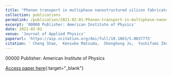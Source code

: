 ```yaml
---
title: "Phonon transport in multiphase nanostructured silicon fabricated by high-pressure torsion"
collection: publications
permalink: /publication/2021-02-01-Phonon-transport-in-multiphase-nanostructured-silicon-fabricated-by-high-pressure-torsion
excerpt: '00000 Publisher: American Institute of Physics'
date: 2021-02-01
venue: 'Journal of Applied Physics'
paperurl: 'https://aip.scitation.org/doi/full/10.1063/5.0037775'
citation: ' Cheng Shao,  Kensuke Matsuda,  Shenghong Ju,  Yoshifumi Ikoma,  Masamichi Kohno,  Junichiro Shiomi, &quot;Phonon transport in multiphase nanostructured silicon fabricated by high-pressure torsion.&quot; Journal of Applied Physics, 2021.'
---
```

00000 Publisher: American Institute of Physics

[Access paper here](https://aip.scitation.org/doi/full/10.1063/5.0037775){:target="_blank"}

